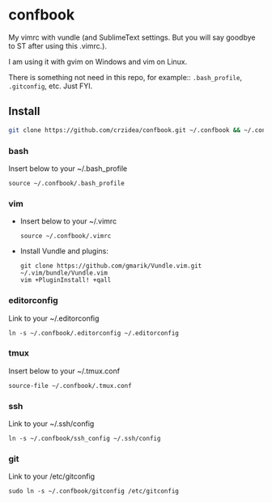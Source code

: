 confbook
========

My vimrc with vundle (and SublimeText settings. But you will say goodbye to ST after using this .vimrc.).

I am using it with gvim on Windows and vim on Linux.

There is something not need in this repo, for example:: `.bash_profile`, `.gitconfig`, etc.
Just FYI.

## Install

```bash
git clone https://github.com/crzidea/confbook.git ~/.confbook && ~/.confbook/install.sh
```

### bash

Insert below to your ~/.bash_profile

```
source ~/.confbook/.bash_profile
```

### vim

- Insert below to your ~/.vimrc

    ```
    source ~/.confbook/.vimrc
    ```

- Install Vundle and plugins:

    ```
    git clone https://github.com/gmarik/Vundle.vim.git ~/.vim/bundle/Vundle.vim
    vim +PluginInstall! +qall
    ```

### editorconfig

Link to your ~/.editorconfig

```
ln -s ~/.confbook/.editorconfig ~/.editorconfig
```

### tmux

Insert below to your ~/.tmux.conf

```
source-file ~/.confbook/.tmux.conf
```

### ssh

Link to your ~/.ssh/config

```
ln -s ~/.confbook/ssh_config ~/.ssh/config
```

### git

Link to your /etc/gitconfig

```
sudo ln -s ~/.confbook/gitconfig /etc/gitconfig
```
